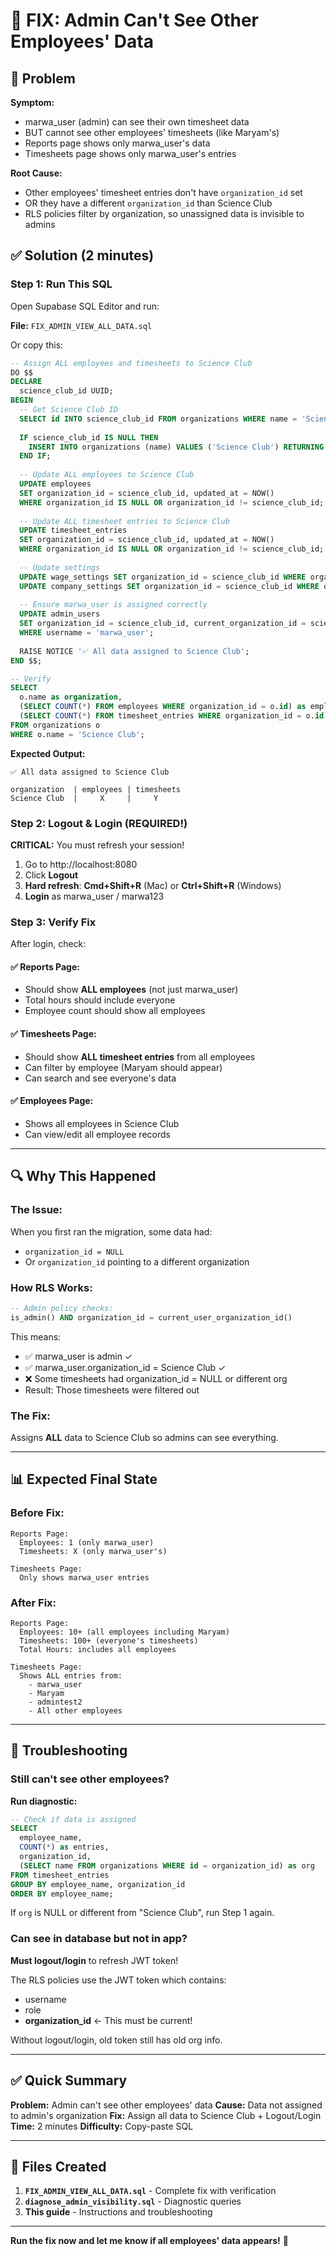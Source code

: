 # 🔧 FIX: Admin Can't See Other Employees' Data

## 🎯 Problem

**Symptom:**
- marwa_user (admin) can see their own timesheet data
- BUT cannot see other employees' timesheets (like Maryam's)
- Reports page shows only marwa_user's data
- Timesheets page shows only marwa_user's entries

**Root Cause:**
- Other employees' timesheet entries don't have `organization_id` set
- OR they have a different `organization_id` than Science Club
- RLS policies filter by organization, so unassigned data is invisible to admins

## ✅ Solution (2 minutes)

### Step 1: Run This SQL

Open Supabase SQL Editor and run:

**File:** `FIX_ADMIN_VIEW_ALL_DATA.sql`

Or copy this:

```sql
-- Assign ALL employees and timesheets to Science Club
DO $$
DECLARE
  science_club_id UUID;
BEGIN
  -- Get Science Club ID
  SELECT id INTO science_club_id FROM organizations WHERE name = 'Science Club';
  
  IF science_club_id IS NULL THEN
    INSERT INTO organizations (name) VALUES ('Science Club') RETURNING id INTO science_club_id;
  END IF;
  
  -- Update ALL employees to Science Club
  UPDATE employees
  SET organization_id = science_club_id, updated_at = NOW()
  WHERE organization_id IS NULL OR organization_id != science_club_id;
  
  -- Update ALL timesheet entries to Science Club
  UPDATE timesheet_entries
  SET organization_id = science_club_id, updated_at = NOW()
  WHERE organization_id IS NULL OR organization_id != science_club_id;
  
  -- Update settings
  UPDATE wage_settings SET organization_id = science_club_id WHERE organization_id IS NULL;
  UPDATE company_settings SET organization_id = science_club_id WHERE organization_id IS NULL;
  
  -- Ensure marwa_user is assigned correctly
  UPDATE admin_users
  SET organization_id = science_club_id, current_organization_id = science_club_id
  WHERE username = 'marwa_user';
  
  RAISE NOTICE '✅ All data assigned to Science Club';
END $$;

-- Verify
SELECT 
  o.name as organization,
  (SELECT COUNT(*) FROM employees WHERE organization_id = o.id) as employees,
  (SELECT COUNT(*) FROM timesheet_entries WHERE organization_id = o.id) as timesheets
FROM organizations o
WHERE o.name = 'Science Club';
```

**Expected Output:**
```
✅ All data assigned to Science Club

organization  | employees | timesheets
Science Club  |     X     |     Y
```

### Step 2: Logout & Login (REQUIRED!)

**CRITICAL:** You must refresh your session!

1. Go to http://localhost:8080
2. Click **Logout**
3. **Hard refresh**: **Cmd+Shift+R** (Mac) or **Ctrl+Shift+R** (Windows)
4. **Login** as marwa_user / marwa123

### Step 3: Verify Fix

After login, check:

#### ✅ Reports Page:
- Should show **ALL employees** (not just marwa_user)
- Total hours should include everyone
- Employee count should show all employees

#### ✅ Timesheets Page:
- Should show **ALL timesheet entries** from all employees
- Can filter by employee (Maryam should appear)
- Can search and see everyone's data

#### ✅ Employees Page:
- Shows all employees in Science Club
- Can view/edit all employee records

---

## 🔍 Why This Happened

### The Issue:
When you first ran the migration, some data had:
- `organization_id = NULL` 
- Or `organization_id` pointing to a different organization

### How RLS Works:
```sql
-- Admin policy checks:
is_admin() AND organization_id = current_user_organization_id()
```

This means:
- ✅ marwa_user is admin ✓
- ✅ marwa_user.organization_id = Science Club ✓
- ❌ Some timesheets had organization_id = NULL or different org
- Result: Those timesheets were filtered out

### The Fix:
Assigns **ALL** data to Science Club so admins can see everything.

---

## 📊 Expected Final State

### Before Fix:
```
Reports Page:
  Employees: 1 (only marwa_user)
  Timesheets: X (only marwa_user's)
  
Timesheets Page:
  Only shows marwa_user entries
```

### After Fix:
```
Reports Page:
  Employees: 10+ (all employees including Maryam)
  Timesheets: 100+ (everyone's timesheets)
  Total Hours: includes all employees
  
Timesheets Page:
  Shows ALL entries from:
    - marwa_user
    - Maryam
    - admintest2
    - All other employees
```

---

## 🐛 Troubleshooting

### Still can't see other employees?

**Run diagnostic:**

```sql
-- Check if data is assigned
SELECT 
  employee_name,
  COUNT(*) as entries,
  organization_id,
  (SELECT name FROM organizations WHERE id = organization_id) as org
FROM timesheet_entries
GROUP BY employee_name, organization_id
ORDER BY employee_name;
```

If `org` is NULL or different from "Science Club", run Step 1 again.

### Can see in database but not in app?

**Must logout/login** to refresh JWT token!

The RLS policies use the JWT token which contains:
- username
- role
- **organization_id** ← This must be current!

Without logout/login, old token still has old org info.

---

## ✅ Quick Summary

**Problem:** Admin can't see other employees' data
**Cause:** Data not assigned to admin's organization
**Fix:** Assign all data to Science Club + Logout/Login
**Time:** 2 minutes
**Difficulty:** Copy-paste SQL

---

## 📁 Files Created

1. **`FIX_ADMIN_VIEW_ALL_DATA.sql`** - Complete fix with verification
2. **`diagnose_admin_visibility.sql`** - Diagnostic queries
3. **This guide** - Instructions and troubleshooting

---

**Run the fix now and let me know if all employees' data appears!** 🚀

